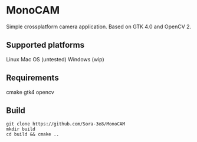 MonoCAM
===============
Simple crossplatform camera application.
Based on GTK 4.0 and OpenCV 2. 

Supported platforms
---------------
Linux
Mac OS (untested)
Windows (wip)

Requirements
---------------
cmake
gtk4
opencv

Build
---------------
```
git clone https://github.com/Sora-3e8/MonoCAM
mkdir build
cd build && cmake ..
```

